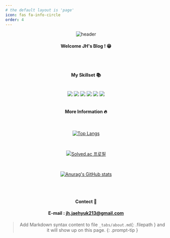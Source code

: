 ```yaml
---
# the default layout is 'page'
icon: fas fa-info-circle
order: 4
---
```


<div align="center">

![header](https://capsule-render.vercel.app/api?type=Cylinder&color=000000&height=120&text=Hello%20World!&fontColor=ffffff)

#### Welcome JH's Blog ! :grin:


<br/>
<br/>

#### My Skillset :books:

<br/>

<img src="https://img.shields.io/badge/Github-000000?style=for-the-badge&logo=Github&logoColor=white">
<img src="https://img.shields.io/badge/C++-000000?style=for-the-badge&logo=cplusplus&logoColor="white">
<img src="https://img.shields.io/badge/Python-000000?style=for-the-badge&logo=Python&logoColor="white">
<img src="https://img.shields.io/badge/Swift-000000?style=for-the-badge&logo=Swift&logoColor="white">
<img src="https://img.shields.io/badge/OpenCV-000000?style=for-the-badge&logo=OpenCV&logoColor="white">
<img src="https://img.shields.io/badge/Mediapipe-000000?style=for-the-badge&logo=Mediapipe&logoColor="white">


<br/>
<br/>

#### More Information :fire:

<br/>

[![Top Langs](https://github-readme-stats.vercel.app/api/top-langs/?username=Jh-jaehyuk&layout=compact)](https://github.com/anuraghazra/github-readme-stats)

<br/>

[![Solved.ac
프로필](http://mazassumnida.wtf/api/v2/generate_badge?boj=J213h)](https://solved.ac/J213h)

<br/>

[![Anurag's GitHub stats](https://github-readme-stats.vercel.app/api?username=Jh-jaehyuk&show_icons=true&theme=dark)](https://github.com/anuraghazra/github-readme-stats)

<br/>
<br/>

#### Contect :e-mail:
#### E-mail : jh.jaehyuk213@gmail.com


> Add Markdown syntax content to file `_tabs/about.md`{: .filepath } and it will show up on this page.
{: .prompt-tip }
